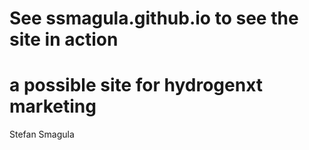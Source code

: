 # See ssmagula.github.io to see the site in action
# a possible site for hydrogenxt marketing
Stefan Smagula
